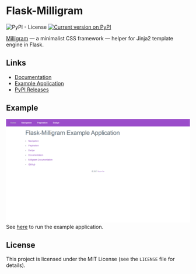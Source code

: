 # Flask-Milligram

![PyPI - License](https://img.shields.io/pypi/l/flask-milligram)
[![Current version on PyPI](https://img.shields.io/pypi/v/flask-milligram)](https://pypi.org/project/Flask-Milligram/)

[Milligram](https://milligram.io/) — a minimalist CSS framework — helper for Jinja2 template engine in Flask.

## Links

-   [Documentation](https://flask-milligram.readthedocs.io/)
-   [Example Application](https://github.com/ImJuanan/flask-milligram/tree/master/examples)
-   [PyPI Releases](https://pypi.org/project/Flask-Milligram/)

## Example

![flask-milligram example](images/example.png)
See [here](https://flask-milligram.readthedocs.io/en/latest/examples.html) to run the example application.

## License

This project is licensed under the MIT License (see the
`LICENSE` file for details).
